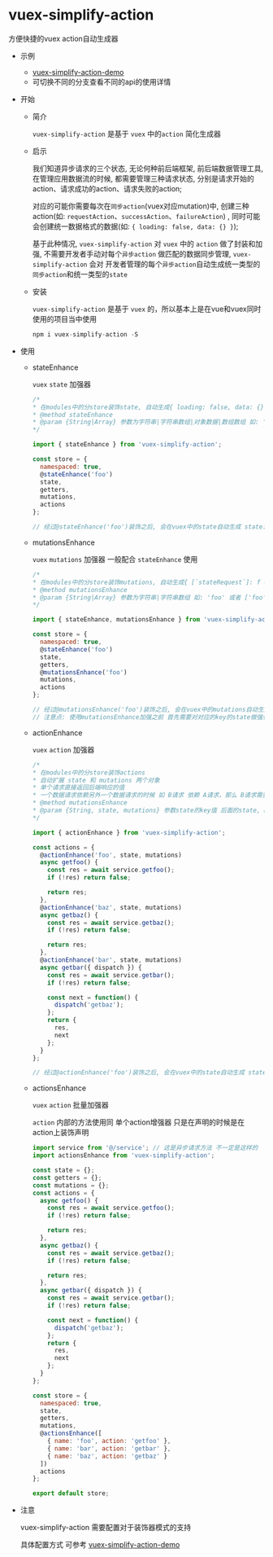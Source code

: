 # vuex-simplify-action

方便快捷的vuex action自动生成器

- 示例
  - [vuex-simplify-action-demo](https://github.com/Lex517282781/vuex-simplify-action-demo)
  - 可切换不同的分支查看不同的api的使用详情

- 开始

  - 简介

    `vuex-simplify-action` 是基于 `vuex` 中的`action` 简化生成器

  - 启示

    我们知道异步请求的三个状态, 无论何种前后端框架, 前后端数据管理工具, 在管理应用数据流的时候, 都需要管理三种请求状态, 分别是请求开始的action、请求成功的action、请求失败的action;

     对应的可能你需要每次在`同步action`(vuex对应mutation)中, 创建三种action(如: `requestAction`、`successAction`、`failureAction`) ,  同时可能会创建统一数据格式的数据(如: `{ loading: false, data: {} }`);

    基于此种情况, `vuex-simplify-action` 对 `vuex` 中的 `action` 做了封装和加强, 不需要开发者手动对每个`异步action` 做匹配的数据同步管理, `vuex-simplify-action` 会对 开发者管理的每个`异步action`自动生成统一类型的`同步action`和统一类型的`state`

  - 安装

    `vuex-simplify-action`  是基于 `vuex` 的，所以基本上是在vue和vuex同时使用的项目当中使用

    ```javascript
    npm i vuex-simplify-action -S
    ```



- 使用

  - stateEnhance

    `vuex`  `state` 加强器

    ```javascript
    /* 
    * 在modules中的分store装饰state, 自动生成{ loading: false, data: {} } 的形式 
    * @method stateEnhance
    * @param {String|Array} 参数为字符串|字符串数组|对象数据|数组数组 如: 'foo' 或者 ['foo', 'bar'] 或者 [{name: 'foo', data: null}, { name: 'bar', data: [] }] 或者 [['bar', null], ['foo', []]]
    */
    
    import { stateEnhance } from 'vuex-simplify-action';
    
    const store = {
      namespaced: true,
      @stateEnhance('foo')
      state,
      getters,
      mutations,
      actions
    };
    
    // 经过@stateEnhance('foo')装饰之后, 会在vuex中的state自动生成 state: { foo: { loading: false, data: null } }
    ```
    
  - mutationsEnhance
  
    `vuex`  `mutations` 加强器 一般配合 `stateEnhance` 使用
  
    ```javascript
    /* 
    * 在modules中的分store装饰mutations, 自动生成{ [`stateRequest`]: f => f, `stateSuccess`]: f => f,`stateFailure`]: f => f, } 的形式 
    * @method mutationsEnhance
    * @param {String|Array} 参数为字符串|字符串数组 如: 'foo' 或者 ['foo', 'bar']
    */
    
    import { stateEnhance, mutationsEnhance } from 'vuex-simplify-action';
    
    const store = {
      namespaced: true,
      @stateEnhance('foo')
      state,
      getters,
      @mutationsEnhance('foo')
      mutations,
      actions
    };
    
    // 经过@mutationsEnhance('foo')装饰之后, 会在vuex中的mutations自动生成 mutations: { fooRequest: f => f, fooSuccess: f => f, fooFailure: f => f }
    // 注意点: 使用mutationsEnhance加强之前 首先需要对对应的key的state做强化 或者手动声明state中相应的key值 否则会因为相应的key值没预先声明出现赋值报错: "TypeError: Cannot set property 'loading' of undefined"
    ```
  
  - actionEnhance
  
    `vuex`  `action` 加强器
  
    ```javascript
    /* 
    * 在modules中的分store装饰actions
    * 自动扩展 state 和 mutations 两个对象
    * 单个请求直接返回后端响应的值
    * 一个数据请求依赖另外一个数据请求的时候 如 B请求 依赖 A请求，那么 B请求需要放在next函数里面, 并同A请求的响应一起返回
    * @method mutationsEnhance
    * @param {String, state, mutations} 参数state的key值 后面的state, mutations是必须待扩展的那两个对象 自动扩展的话 需要传这两个字段
    */
    
    import { actionEnhance } from 'vuex-simplify-action';
    
    const actions = {
      @actionEnhance('foo', state, mutations)
      async getfoo() {
        const res = await service.getfoo();
        if (!res) return false;
    
        return res;
      },
      @actionEnhance('baz', state, mutations)
      async getbaz() {
        const res = await service.getbaz();
        if (!res) return false;
    
        return res;
      },
      @actionEnhance('bar', state, mutations)
      async getbar({ dispatch }) {
        const res = await service.getbar();
        if (!res) return false;
    
        const next = function() {
          dispatch('getbaz');
        };
        return {
          res,
          next
        };
      }
    };
    
    // 经过@actionEnhance('foo')装饰之后, 会在vuex中的state自动生成 state: { loading: false, data: null } 在mutations自动生成 mutations: { fooRequest: f => f, fooSuccess: f => f, fooFailure: f => f }
    ```
  
  - actionsEnhance
  
    `vuex`  `action` 批量加强器
  
    `action` 内部的方法使用同 单个action增强器 只是在声明的时候是在action上装饰声明
  
    ```javascript
    import service from '@/service'; // 这是异步请求方法 不一定是这样的
    import actionsEnhance from 'vuex-simplify-action';
    
    const state = {};
    const getters = {};
    const mutations = {};
    const actions = {
      async getfoo() {
        const res = await service.getfoo();
        if (!res) return false;
    
        return res;
      },
      async getbaz() {
        const res = await service.getbaz();
        if (!res) return false;
    
        return res;
      },
      async getbar({ dispatch }) {
        const res = await service.getbar();
        if (!res) return false;
    
        const next = function() {
          dispatch('getbaz');
        };
        return {
          res,
          next
        };
      }
    };
    
    const store = {
      namespaced: true,
      state,
      getters,
      mutations,
      @actionsEnhance([
        { name: 'foo', action: 'getfoo' },
        { name: 'bar', action: 'getbar' },
        { name: 'baz', action: 'getbaz' }
      ])
      actions
    };
    
    export default store;
    
    ```
  
    



- 注意

  vuex-simplify-action 需要配置对于装饰器模式的支持

  具体配置方式 可参考 [vuex-simplify-action-demo](https://github.com/Lex517282781/vuex-simplify-action-demo)

